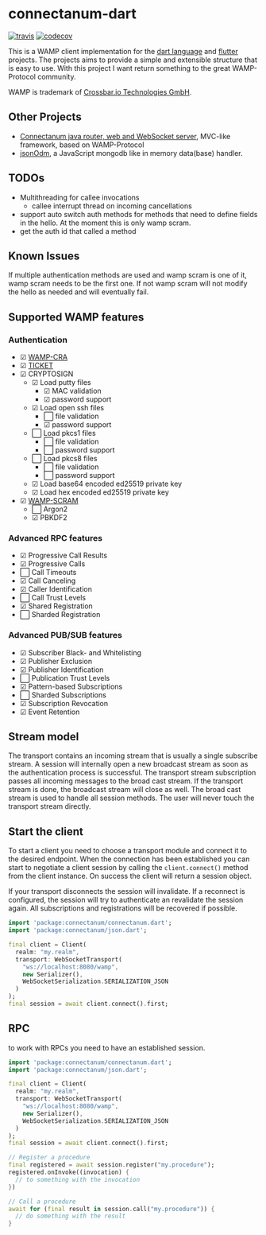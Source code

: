 # connectanum-dart

[![travis](https://api.travis-ci.com/konsultaner/connectanum-dart.svg)](https://travis-ci.com/github/konsultaner/connectanum-dart)
[![codecov](https://codecov.io/gh/konsultaner/connectanum-dart/branch/master/graph/badge.svg)](https://codecov.io/gh/konsultaner/connectanum-dart)

This is a WAMP client implementation for the [dart language](https://dart.dev/) and [flutter](https://flutter.dev/) projects. 
The projects aims to provide a simple and extensible structure that is easy to use.
With this project I want return something to the great WAMP-Protocol community.

WAMP is trademark of [Crossbar.io Technologies GmbH](https://crossbario.com/).

## Other Projects

- [Connectanum java router, web and WebSocket server](https://connectanum.com), MVC-like framework, based on WAMP-Protocol
- [jsonOdm](https://github.com/konsultaner/jsonOdm), a JavaScript mongodb like in memory data(base) handler.  

## TODOs

- Multithreading for callee invocations
    - callee interrupt thread on incoming cancellations
- support auto switch auth methods for methods that need to define fields in the hello. At the moment this is only wamp scram.
- get the auth id that called a method

## Known Issues

If multiple authentication methods are used and wamp scram is one of it, wamp scram
needs to be the first one. If not wamp scram will not modify the hello as needed and will
eventually fail.

## Supported WAMP features

### Authentication

- ☑ [WAMP-CRA](https://wamp-proto.org/_static/gen/wamp_latest.html#wampcra)
- ☑ [TICKET](https://wamp-proto.org/_static/gen/wamp_latest.html#ticketauth)
- ☑ CRYPTOSIGN
    - ☑ Load putty files
        - ☑ MAC validation
        - ☑ password support
    - ☑ Load open ssh files
        - ⬜ file validation
        - ☑ password support
    - ⬜ Load pkcs1 files
        - ⬜ file validation
        - ⬜ password support
    - ⬜ Load pkcs8 files
        - ⬜ file validation
        - ⬜ password support
    - ☑ Load base64 encoded ed25519 private key
    - ☑ Load hex encoded ed25519 private key
- ☑ [WAMP-SCRAM](https://wamp-proto.org/_static/gen/wamp_latest.html#wamp-scram)
    - ⬜ Argon2
    - ☑ PBKDF2

### Advanced RPC features

- ☑ Progressive Call Results
- ☑ Progressive Calls
- ⬜ Call Timeouts
- ☑ Call Canceling
- ☑ Caller Identification
- ⬜ Call Trust Levels
- ☑ Shared Registration
- ⬜ Sharded Registration

### Advanced PUB/SUB features

- ☑ Subscriber Black- and Whitelisting
- ☑ Publisher Exclusion
- ☑ Publisher Identification
- ⬜ Publication Trust Levels
- ☑ Pattern-based Subscriptions
- ⬜ Sharded Subscriptions
- ☑ Subscription Revocation
- ☑ Event Retention

## Stream model

The transport contains an incoming stream that is usually a single subscribe stream. A session will internally
open a new broadcast stream as soon as the authentication process is successful. The transport stream subscription
passes all incoming messages to the broad cast stream. If the transport stream is done, the broadcast stream will close
as well. The broad cast stream is used to handle all session methods. The user will never touch the transport stream
directly.

## Start the client

To start a client you need to choose a transport module and connect it to the desired endpoint.
When the connection has been established you can start to negotiate a client session by calling
the `client.connect()` method from the client instance. On success the client will return a
session object.

If your transport disconnects the session will invalidate. If a reconnect is configured, the session
will try to authenticate an revalidate the session again. All subscriptions and registrations will
be recovered if possible.

```dart
import 'package:connectanum/connectanum.dart';
import 'package:connectanum/json.dart';

final client = Client(
  realm: "my.realm",
  transport: WebSocketTransport(
    "ws://localhost:8080/wamp",
    new Serializer(),
    WebSocketSerialization.SERIALIZATION_JSON
  )
);
final session = await client.connect().first;
```

## RPC

to work with RPCs you need to have an established session. 

```dart
import 'package:connectanum/connectanum.dart';
import 'package:connectanum/json.dart';

final client = Client(
  realm: "my.realm",
  transport: WebSocketTransport(
    "ws://localhost:8080/wamp",
    new Serializer(),
    WebSocketSerialization.SERIALIZATION_JSON
  )
);
final session = await client.connect().first;

// Register a procedure
final registered = await session.register("my.procedure");
registered.onInvoke((invocation) {
  // to something with the invocation
})

// Call a procedure
await for (final result in session.call("my.procedure")) {
  // do something with the result
}
```